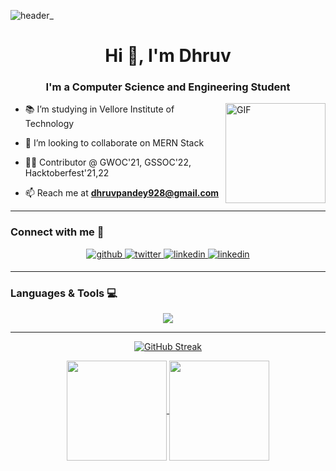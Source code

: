 ![header_](https://user-images.githubusercontent.com/87525399/187025748-fb4e448e-e70d-43d0-bd49-78f4040debc9.png)

<h1 align="center">Hi 👋, I'm Dhruv </h1>
<h3 align="center">I'm a Computer Science and Engineering Student </h3>


<img align="right" alt="GIF" height="160px" src="https://media.giphy.com/media/du3J3cXyzhj75IOgvA/giphy.gif">

- 📚 I’m studying in Vellore Institute of Technology

- 👯 I’m looking to collaborate on MERN Stack

- 👨‍💻 Contributor @ GWOC'21, GSSOC'22, Hacktoberfest'21,22

- 📫 Reach me at **dhruvpandey928@gmail.com**

---

<h3 align="left">Connect with me 📝</h3>
<div align="center">
<a href="https://github.com/Dhruvpandey08" target="_blank">
<img src=https://img.shields.io/badge/github-%2324292e.svg?&style=for-the-badge&logo=github&logoColor=white alt=github style="margin-bottom: 5px;" />
</a>
<a href="https://twitter.com/Dhruvtwts" target="_blank">
<img src=https://img.shields.io/badge/twitter-%2300acee.svg?&style=for-the-badge&logo=twitter&logoColor=white alt=twitter style="margin-bottom: 5px;" />
</a>
<a href="https://www.linkedin.com/in/dhruvpandey08" target="_blank">
<img src=https://img.shields.io/badge/linkedin-%231E77B5.svg?&style=for-the-badge&logo=linkedin&logoColor=white alt=linkedin style="margin-bottom: 5px;" />
</a>
<a href="https://www.hackerrank.com/dhruvpandey928" target="_blank">
<img src=https://img.shields.io/badge/-Hackerrank-2EC866?style=for-the-badge&logo=HackerRank&logoColor=white alt=linkedin style="margin-bottom: 5px;" />
</a>



----

<h3 align="left">Languages & Tools 💻</h3>

<p align="center">
  <a href="https://skillicons.dev">
    <img src="https://skillicons.dev/icons?i=git,github,bash,bootstrap,c,cpp,css,discord,html,java,js,linux,mongodb,mysql,netlify,postman,py,react,vercel,vscode,wordpress"/>
  </a>
</p>

---

[![GitHub Streak](https://github-readme-streak-stats.herokuapp.com?user=Dhruvpandey08&theme=highcontrast)](https://git.io/streak-stats)

<a href = "https://github.com/Dhruvpandey08/github-readme-stats">
<img height = 160  align = "center" src = "https://github-readme-stats-eight-theta.vercel.app/api?username=dhruvpandey08&show_icons=true&theme=highcontrast&hide=stars"/>
</a>
<a href = "https://github.com/Dhruvpandey08/github-readme-stats">
<img height = 160  align = "center" src = "https://github-readme-stats-eight-theta.vercel.app/api/top-langs/?username=dhruvpandey08&langs_count=8&layout=compact&show_icons=true&theme=highcontrast&card_width=310"/>
</a>
